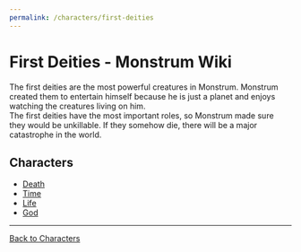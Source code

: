 ```yaml
---
permalink: /characters/first-deities
---
```

# First Deities - Monstrum Wiki

The first deities are the most powerful creatures in Monstrum. Monstrum created them to entertain himself because he is just a planet and enjoys watching the creatures living on him.  
The first deities have the most important roles, so Monstrum made sure they would be unkillable. If they somehow die, there will be a major catastrophe in the world.

## Characters
- [Death](../Death.md)
- [Time](Time.md)
- [Life](Life.md)
- [God](God.md)

---

[Back to Characters](../characters.md)
